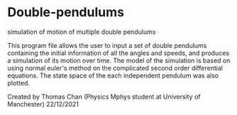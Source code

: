 # Double-pendulums
simulation of motion of multiple double pendulums

This program file allows the user to input a set of double pendulums
containing the initial information of all the angles and speeds, and produces
a simulation of its motion over time. The model of the simulation is based on
using normal euler's method on the complicated second order differential
equations. The state space of the each independent pendulum was also plotted.

Created by Thomas Chan (Physics Mphys student at University of Manchester)
22/12/2021
